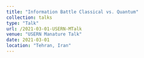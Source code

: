 ```yaml
---
title: "Information Battle Classical vs. Quantum"
collection: talks
type: "Talk"
url: /2021-03-01-USERN-MTalk
venue: "USERN Manature Talk"
date: 2021-03-01
location: "Tehran, Iran"
---
```


